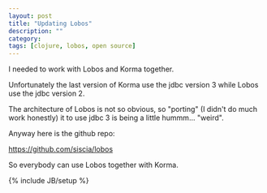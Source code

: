 ```yaml
---
layout: post
title: "Updating Lobos"
description: ""
category: 
tags: [clojure, lobos, open source]
---
```


I needed to work with Lobos and Korma together.

Unfortunately the last version of Korma use the jdbc version 3 while Lobos use the jdbc version 2.

The architecture of Lobos is not so obvious, so "porting" (I didn't do much work honestly) it to use jdbc 3 is being a little hummm... "weird".

Anyway here is the github repo:

https://github.com/siscia/lobos

So everybody can use Lobos together with Korma.

{% include JB/setup %}
